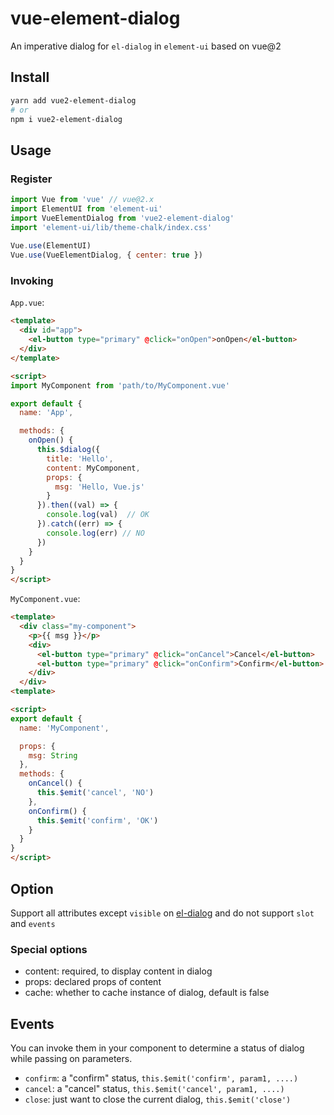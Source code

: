 # vue-element-dialog

An imperative dialog for `el-dialog` in `element-ui` based on vue@2

## Install

```bash
yarn add vue2-element-dialog
# or
npm i vue2-element-dialog
```

## Usage

### Register

```js
import Vue from 'vue' // vue@2.x
import ElementUI from 'element-ui'
import VueElementDialog from 'vue2-element-dialog'
import 'element-ui/lib/theme-chalk/index.css'
 
Vue.use(ElementUI)
Vue.use(VueElementDialog, { center: true })
```

### Invoking

`App.vue`:

```html
<template>
  <div id="app">
    <el-button type="primary" @click="onOpen">onOpen</el-button>
  </div>
</template>

<script>
import MyComponent from 'path/to/MyComponent.vue'

export default {
  name: 'App',

  methods: {
    onOpen() {
      this.$dialog({
        title: 'Hello',
        content: MyComponent,
        props: {
          msg: 'Hello, Vue.js'
        }
      }).then((val) => {
        console.log(val)  // OK
      }).catch((err) => {
        console.log(err) // NO
      })
    }
  }
}
</script>
```

`MyComponent.vue`:

```html
<template>
  <div class="my-component">
    <p>{{ msg }}</p>
    <div>
      <el-button type="primary" @click="onCancel">Cancel</el-button>
      <el-button type="primary" @click="onConfirm">Confirm</el-button>
    </div>
  </div>
<template>

<script>
export default {
  name: 'MyComponent',

  props: {
    msg: String
  },
  methods: {
    onCancel() {
      this.$emit('cancel', 'NO')
    },
    onConfirm() {
      this.$emit('confirm', 'OK')
    }
  }
}
</script>
```

## Option

Support all attributes except `visible` on [el-dialog](https://element.eleme.cn/#/en-US/component/dialog) and do not support `slot` and `events`

### Special options

- content: required, to display content in dialog
- props: declared props of content
- cache: whether to cache instance of dialog, default is false

## Events

You can invoke them in your component to determine a status of dialog while passing on parameters.

- `confirm`: a "confirm" status, `this.$emit('confirm', param1, ....)`
- `cancel`: a "cancel" status, `this.$emit('cancel', param1, ....)`
- `close`: just want to close the current dialog, `this.$emit('close')`
